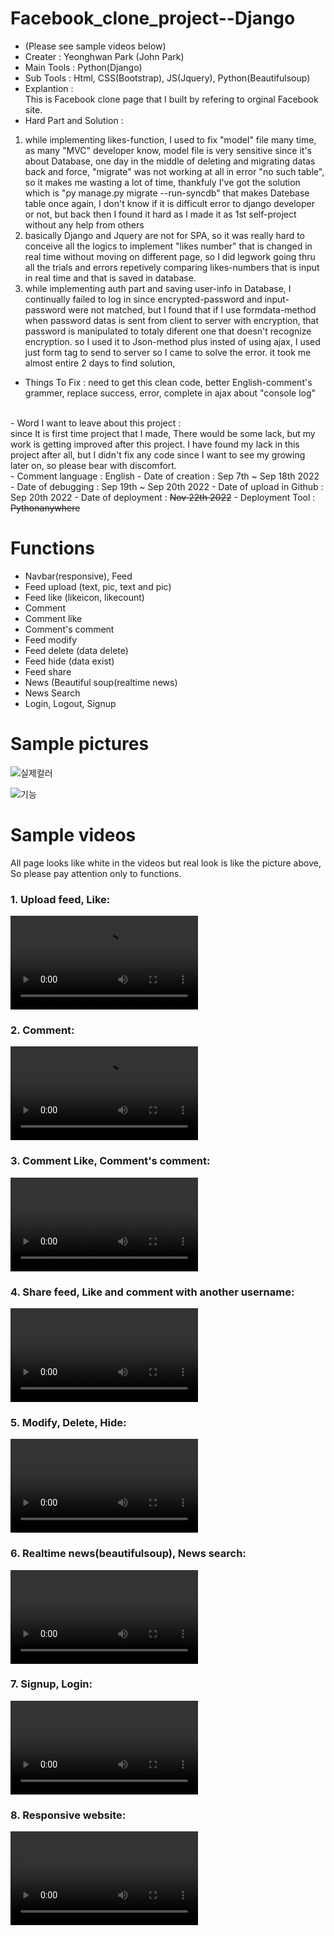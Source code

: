# Facebook_clone_project--Django
- (Please see sample videos below)
- Creater : Yeonghwan Park (John Park)
- Main Tools : Python(Django)
- Sub Tools : Html, CSS(Bootstrap), JS(Jquery), Python(Beautifulsoup)
- Explantion : <br>
This is Facebook clone page that I built by refering to orginal Facebook site.
- Hard Part and Solution : <br>
1. while implementing likes-function, I used to fix "model" file many time, as many "MVC" developer know, model file is very sensitive since it's about Database,
one day in the middle of deleting and migrating datas back and force, "migrate" was not working at all in error "no such table", so it makes me wasting a lot of time, thankfuly I've got the solution which is "py manage.py migrate --run-syncdb" that makes Datebase table once again, I don't know if it is difficult error to django developer or not, but back then I found it hard as I made it as 1st self-project without any help from others
2. basically Django and Jquery are not for SPA, so it was really hard to conceive all the logics to implement "likes number" that is changed in real time without moving on different page, so I did legwork going thru all the trials and errors repetively comparing likes-numbers that is input in real time and that is saved in database.
3. while implementing auth part and saving user-info in Database, I continually failed to log in since encrypted-password and input-password were not matched,
but I found that if I use formdata-method when password datas is sent from client to server with encryption, that password is manipulated to totaly diferent one that doesn't recognize encryption. so I used it to Json-method plus insted of using ajax, I used just form tag to send to server so I came to solve the error.
it took me almost entire 2 days to find solution,
- Things To Fix : need to get this clean code, better English-comment's grammer, replace success, error, complete in ajax about "console log"

<br>
- Word I want to leave about this project : <br>
since It is first time project that I made, There would be some lack, but my work is getting improved after this project.
I have found my lack in this project after all, but I didn't fix any code since I want to see my growing later on,
so please bear with discomfort.

<br>
- Comment language : English
- Date of creation : Sep 7th ~ Sep 18th 2022
- Date of debugging : Sep 19th ~ Sep 20th 2022
- Date of upload in Github : Sep 20th 2022
- Date of deployment : <strike>Nov 22th 2022</strike>
- Deployment Tool : <strike>Pythonanywhere</strike>

# Functions
- Navbar(responsive), Feed
- Feed upload (text, pic, text and pic)
- Feed like (likeicon, likecount)
- Comment
- Comment like
- Comment's comment
- Feed modify
- Feed delete (data delete)
- Feed hide (data exist)
- Feed share
- News (Beautiful soup(realtime news)
- News Search
- Login, Logout, Signup

# Sample pictures
![실제컬러](https://user-images.githubusercontent.com/106279616/191629643-d0877491-ecb7-4275-b022-5212485c4090.png)

![기능](https://user-images.githubusercontent.com/106279616/191629519-37debe87-b362-4a51-9093-6f3e14d13f81.png)

# Sample videos
All page looks like white in the videos but real look is like the picture above,
<br>So please pay attention only to functions.
<br>
<h3> 1. Upload feed, Like: </h3>
<video src="https://user-images.githubusercontent.com/106279616/191656908-86796606-6ba4-49bf-be79-ad199dacde5f.mp4"></video>
<h3> 2. Comment: </h3>
<video src="https://user-images.githubusercontent.com/106279616/191656944-58412787-06b1-467e-b67e-d903238acac0.mp4"></video>
<h3> 3. Comment Like, Comment's comment: </h3>
<video src="https://user-images.githubusercontent.com/106279616/191656972-dae22358-8c45-46f7-9e9d-07dbf779828e.mp4"></video>
<h3> 4. Share feed, Like and comment with another username: </h3>
<video src="https://user-images.githubusercontent.com/106279616/191657008-6713f692-ef85-44fd-a592-ecec8ce0e6e7.mp4"></video>
<h3> 5. Modify, Delete, Hide: </h3>
<video src="https://user-images.githubusercontent.com/106279616/191657027-db65ff9c-d218-434c-b7c5-d5f66ca07e06.mp4"></video>
<h3> 6. Realtime news(beautifulsoup), News search: </h3>
<video src="https://user-images.githubusercontent.com/106279616/191657054-35668db2-c213-4122-9ccb-03ac0c928826.mp4"></video>
<h3> 7. Signup, Login: </h3>
<video src="https://user-images.githubusercontent.com/106279616/191657084-865b5a94-30d8-455c-b0db-34b98b9e4414.mp4"></video>
<h3> 8. Responsive website: </h3>
<video src="https://user-images.githubusercontent.com/106279616/191657115-1e998ec3-60a5-4441-ab7c-7a4da2b1aad1.mp4"></video>

